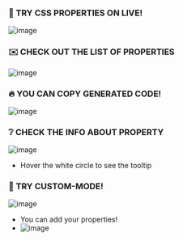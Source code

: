 ### 👻 TRY CSS PROPERTIES ON LIVE!
![image](https://github.com/Adiksuu/css-properties/assets/75419729/b6186f32-b421-4f67-ac30-e733888ac72b)

### ✉️ CHECK OUT THE LIST OF PROPERTIES
![image](https://github.com/Adiksuu/css-properties/assets/75419729/eea01701-3342-4ab4-9cba-855a3e75ac49)

### 🔥 YOU CAN COPY GENERATED CODE!
![image](https://github.com/Adiksuu/css-properties/assets/75419729/93c9f0fd-14b6-42c0-9c44-7d32a3bd8fc3)

### ❔ CHECK THE INFO ABOUT PROPERTY
![image](https://github.com/Adiksuu/css-properties/assets/75419729/4989fa77-8bdf-47ce-810e-785eab58aca2)

- Hover the white circle to see the tooltip 

### 🧱 TRY CUSTOM-MODE!
![image](https://github.com/Adiksuu/css-properties/assets/75419729/2428883a-c47a-4320-86d6-1c3e88d5dac0)

- You can add your properties!
- ![image](https://github.com/Adiksuu/css-properties/assets/75419729/102ec90f-db5c-43ec-9942-bc9f67c78eea)
